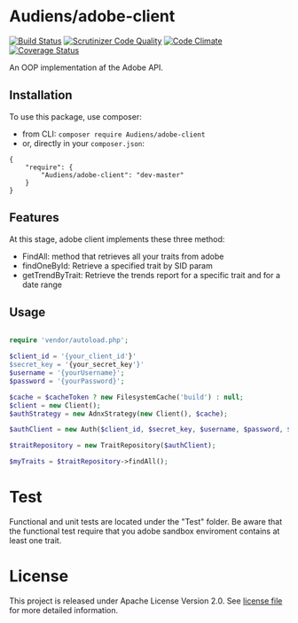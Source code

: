 # Audiens/adobe-client
[![Build Status](https://travis-ci.org/Audiens/adobe-client.svg?branch=master)](https://travis-ci.org/Audiens/adobe-client)
[![Scrutinizer Code Quality](https://scrutinizer-ci.com/g/Audiens/adobe-client/badges/quality-score.png?b=master)](https://scrutinizer-ci.com/g/Audiens/adobe-client/?branch=master)
[![Code Climate](https://codeclimate.com/github/Audiens/adobe-client/badges/gpa.svg)](https://codeclimate.com/github/Audiens/adobe-client)
[![Coverage Status](https://coveralls.io/repos/github/Audiens/adobe-client/badge.svg?branch=master)](https://coveralls.io/github/Audiens/adobe-client?branch=master)

An OOP implementation af the Adobe API.
  
## Installation
To use this package, use composer:

 * from CLI: `composer require Audiens/adobe-client`
 * or, directly in your `composer.json`:

``` 
{
    "require": {
        "Audiens/adobe-client": "dev-master"
    }
}
```
  
## Features
  At this stage, adobe client implements these three method:
  
  * FindAll: method that retrieves all your traits from adobe
  * findOneById: Retrieve a specified trait by SID param
  * getTrendByTrait: Retrieve the trends report for a specific trait and for a date range
  
  
## Usage


```php

require 'vendor/autoload.php';

$client_id = '{your_client_id'}'
$secret_key = '{your_secret_key'}'
$username = '{yourUsername}';
$password = '{yourPassword}';

$cache = $cacheToken ? new FilesystemCache('build') : null;
$client = new Client();
$authStrategy = new AdnxStrategy(new Client(), $cache);

$authClient = new Auth($client_id, $secret_key, $username, $password, $client, $authStrategy);

$traitRepository = new TraitRepository($authClient);

$myTraits = $traitRepository->findAll();

```

# Test
Functional and unit tests are located under the "Test" folder. Be aware that the functional test require that you adobe sandbox enviroment 
contains at least one trait.

# License

This project is released under Apache License Version 2.0. See [license file](LICENSE) for more detailed information.